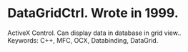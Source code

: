# DataGridCtrl. Wrote in 1999.<br/>
ActiveX Control. Can display data in database in grid view..<br/>
Keywords: C++, MFC, OCX, Databinding, DataGrid.<br/>
